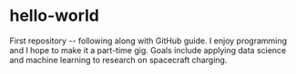 # hello-world
First repository -- following along with GitHub guide.
I enjoy programming and I hope to make it a part-time gig.  Goals include applying data science and machine learning to research on spacecraft charging.
